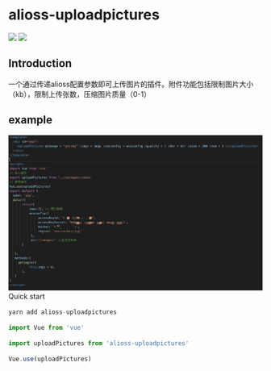 # alioss-uploadpictures
[![](https://img.shields.io/badge/NPM-1.0.0-blue)](https://www.npmjs.com/package/alioss-uploadpictures)
![](https://img.shields.io/badge/licence-MIT-blue)

## Introduction

一个通过传递alioss配置参数即可上传图片的插件。附件功能包括限制图片大小（kb），限制上传张数，压缩图片质量（0-1）

## example
![Image text](examples/assets/example.png)
Quick start
```js
yarn add alioss-uploadpictures
```
```js
import Vue from 'vue'
```
```js
import uploadPictures from 'alioss-uploadpictures'
```
```js
Vue.use(uploadPictures)
```

